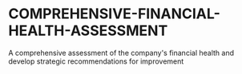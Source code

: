 # COMPREHENSIVE-FINANCIAL-HEALTH-ASSESSMENT
A comprehensive assessment of the company's financial health and develop strategic recommendations for improvement
